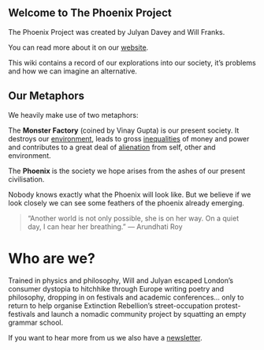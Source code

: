 ## Welcome to The Phoenix Project

The Phoenix Project was created by Julyan Davey and Will Franks. 

You can read more about it on our [website][1].

This wiki contains a record of our explorations into our society, it’s problems and how we can imagine an alternative.

## Our Metaphors
We heavily make use of two metaphors:

The **Monster Factory** (coined by Vinay Gupta) is our present society. It destroys our [environment][2], leads to gross [inequalities][3] of money and power and contributes to a great deal of [alienation][4] from self, other and environment. 

The **Phoenix** is the society we hope arises from the ashes of our present civilisation. 

Nobody knows exactly what the Phoenix will look like. But we believe if we look closely we can see some feathers of the phoenix already emerging. 

> “Another world is not only possible, she is on her way. On a quiet day, I can hear her breathing.” ― Arundhati Roy

# Who are we?
Trained in physics and philosophy, Will and Julyan escaped London’s consumer dystopia to hitchhike through Europe writing poetry and philosophy, dropping in on festivals and academic conferences… only to return to help organise Extinction Rebellion’s street-occupation protest-festivals and launch a nomadic community project by squatting an empty grammar school.

If you want to hear more from us we also have a [newsletter][5].

[1]:	https://thephoenixproject.site
[2]:	Environment.md
[3]:	Inequality.md
[4]:	Alienation.md
[5]:	https://thephoenixproject.substack.com/mailmunch